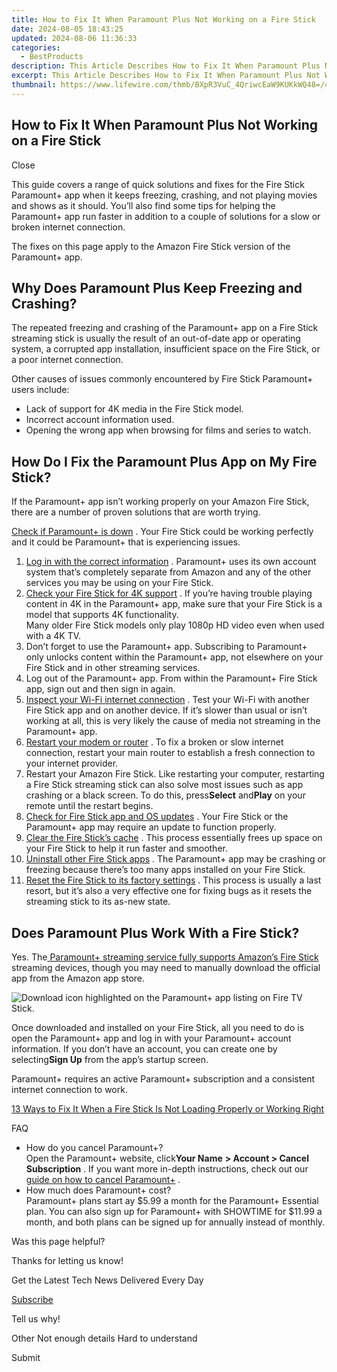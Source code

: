 ```yaml
---
title: How to Fix It When Paramount Plus Not Working on a Fire Stick
date: 2024-08-05 18:43:25
updated: 2024-08-06 11:36:33
categories:
  - BestProducts
description: This Article Describes How to Fix It When Paramount Plus Not Working on a Fire Stick
excerpt: This Article Describes How to Fix It When Paramount Plus Not Working on a Fire Stick
thumbnail: https://www.lifewire.com/thmb/BXpR3VuC_4QriwcEaW9KUKkWQ48=/400x300/filters:no_upscale():max_bytes(150000):strip_icc():format(webp)/how-to-fix-it-when-paramount-plus-not-working-on-firestick-c70407dd3d11406c986872a4dad45b15.jpg
---
```


## How to Fix It When Paramount Plus Not Working on a Fire Stick

Close 

 This guide covers a range of quick solutions and fixes for the Fire Stick Paramount+ app when it keeps freezing, crashing, and not playing movies and shows as it should. You’ll also find some tips for helping the Paramount+ app run faster in addition to a couple of solutions for a slow or broken internet connection.

 The fixes on this page apply to the Amazon Fire Stick version of the Paramount+ app.

##  Why Does Paramount Plus Keep Freezing and Crashing? 

 The repeated freezing and crashing of the Paramount+ app on a Fire Stick streaming stick is usually the result of an out-of-date app or operating system, a corrupted app installation, insufficient space on the Fire Stick, or a poor internet connection.

 Other causes of issues commonly encountered by Fire Stick Paramount+ users include:

* Lack of support for 4K media in the Fire Stick model.
* Incorrect account information used.
* Opening the wrong app when browsing for films and series to watch.

##  How Do I Fix the Paramount Plus App on My Fire Stick? 

 If the Paramount+ app isn’t working properly on your Amazon Fire Stick, there are a number of proven solutions that are worth trying.

[ Check if Paramount+ is down](https://www.lifewire.com/is-cbs-all-access-down-or-is-it-you-5072952) . Your Fire Stick could be working perfectly and it could be Paramount+ that is experiencing issues.

1. [ Log in with the correct information](https://www.lifewire.com/cbs-all-access-4155838) . Paramount+ uses its own account system that’s completely separate from Amazon and any of the other services you may be using on your Fire Stick.
2. [ Check your Fire Stick for 4K support](https://www.lifewire.com/amazon-fire-tv-4152887) . If you’re having trouble playing content in 4K in the Paramount+ app, make sure that your Fire Stick is a model that supports 4K functionality.  
 Many older Fire Stick models only play 1080p HD video even when used with a 4K TV.
3. Don’t forget to use the Paramount+ app. Subscribing to Paramount+ only unlocks content within the Paramount+ app, not elsewhere on your Fire Stick and in other streaming services.
4. Log out of the Paramount+ app. From within the Paramount+ Fire Stick app, sign out and then sign in again.
5. [ Inspect your Wi-Fi internet connection](https://www.lifewire.com/how-to-test-your-internet-speed-2617987) . Test your Wi-Fi with another Fire Stick app and on another device. If it’s slower than usual or isn’t working at all, this is very likely the cause of media not streaming in the Paramount+ app.
6. [ Restart your modem or router](https://www.lifewire.com/how-to-properly-restart-a-router-modem-2624570) . To fix a broken or slow internet connection, restart your main router to establish a fresh connection to your internet provider.
7. Restart your Amazon Fire Stick. Like restarting your computer, restarting a Fire Stick streaming stick can also solve most issues such as app crashing or a black screen. To do this, press**Select** and**Play** on your remote until the restart begins.
8. [ Check for Fire Stick app and OS updates](https://www.lifewire.com/how-to-update-amazon-fire-stick-4173448) . Your Fire Stick or the Paramount+ app may require an update to function properly.
9. [ Clear the Fire Stick’s cache](https://www.lifewire.com/clear-cache-on-firestick-4177638) . This process essentially frees up space on your Fire Stick to help it run faster and smoother.
10. [ Uninstall other Fire Stick apps](https://www.lifewire.com/delete-apps-on-fire-stick-5024909) . The Paramount+ app may be crashing or freezing because there’s too many apps installed on your Fire Stick.
11. [ Reset the Fire Stick to its factory settings](https://www.lifewire.com/how-to-reset-fire-stick-4176100) . This process is usually a last resort, but it’s also a very effective one for fixing bugs as it resets the streaming stick to its as-new state.

##  Does Paramount Plus Work With a Fire Stick? 

 Yes. The[ Paramount+ streaming service fully supports Amazon’s Fire Stick](https://www.lifewire.com/watch-paramount-plus-on-firestick-7494987) streaming devices, though you may need to manually download the official app from the Amazon app store.  

![Download icon highlighted on the Paramount+ app listing on Fire TV Stick.](https://www.lifewire.com/thmb/nt3c9KpI6jBNnsXIepy3oO_M8xk=/1500x0/filters:no_upscale():max_bytes(150000):strip_icc():format(webp)/A4-InstallandWatchParamountPlusonFireTVStick-annotated-c6f1079a7a19427b98f2cfb9313b566c.jpg) 

 Once downloaded and installed on your Fire Stick, all you need to do is open the Paramount+ app and log in with your Paramount+ account information. If you don’t have an account, you can create one by selecting**Sign Up** from the app’s startup screen.

 Paramount+ requires an active Paramount+ subscription and a consistent internet connection to work.

[  13 Ways to Fix It When a Fire Stick Is Not Loading Properly or Working Right ](https://www.lifewire.com/fix-firestick-not-loading-5198414) 

 FAQ

* How do you cancel Paramount+?  
 Open the Paramount+ website, click**Your Name** **\> Account > Cancel Subscription** . If you want more in-depth instructions, check out our[ guide on how to cancel Paramount+](https://www.lifewire.com/cancel-paramount-plus-7480556) .
* How much does Paramount+ cost?  
 Paramount+ plans start ay $5.99 a month for the Paramount+ Essential plan. You can also sign up for Paramount+ with SHOWTIME for $11.99 a month, and both plans can be signed up for annually instead of monthly.

Was this page helpful?

Thanks for letting us know!

 Get the Latest Tech News Delivered Every Day

[ Subscribe ](https://www.lifewire.com/#) 

Tell us why!

 Other  Not enough details  Hard to understand 

 Submit 

<ins class="adsbygoogle"
     style="display:block"
     data-ad-format="autorelaxed"
     data-ad-client="ca-pub-7571918770474297"
     data-ad-slot="1223367746"></ins>



<ins class="adsbygoogle"
     style="display:block"
     data-ad-client="ca-pub-7571918770474297"
     data-ad-slot="8358498916"
     data-ad-format="auto"
     data-full-width-responsive="true"></ins>
